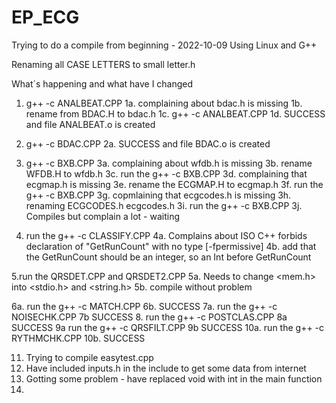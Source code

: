 # EP_ECG

Trying to do a compile from beginning - 2022-10-09 
Using Linux and G++ 

Renaming all CASE LETTERS to small letter.h

What´s happening and what have I changed 
1. g++ -c ANALBEAT.CPP 
1a. complaining about bdac.h is missing 
1b. rename from BDAC.H to bdac.h 
1c. g++ -c ANALBEAT.CPP 
1d. SUCCESS and file ANALBEAT.o is created
2. g++ -c BDAC.CPP
2a. SUCCESS and file BDAC.o is created
3. g++ -c BXB.CPP
3a. complaining about wfdb.h is missing
3b. rename WFDB.H to wfdb.h 
3c. run the g++ -c BXB.CPP
3d. complaining that ecgmap.h is missing
3e. rename the ECGMAP.H to ecgmap.h
3f. run the g++ -c BXB.CPP
3g. copmlaining that ecgcodes.h is missing
3h. renaming ECGCODES.h ecgcodes.h
3i. run the g++ -c BXB.CPP
3j. Compiles but complain a lot - waiting

4. run the g++ -c CLASSIFY.CPP
4a. Complains about ISO C++ forbids declaration of "GetRunCount" with no type [-fpermissive]
4b. add that the GetRunCount should be an integer, so an Int before GetRunCount


5.run the QRSDET.CPP and QRSDET2.CPP 
5a. Needs to change <mem.h> into <stdio.h> and <string.h>
5b. compile without problem

6a. run the g++ -c MATCH.CPP 
6b. SUCCESS
7a. run the g++ -c NOISECHK.CPP
7b SUCCESS
8. run the g++ -c POSTCLAS.CPP
8a SUCCESS
9a run the g++ -c QRSFILT.CPP 
9b SUCCESS
10a. run the g++ -c RYTHMCHK.CPP
10b. SUCCESS

11. Trying to compile easytest.cpp 
12. Have included inputs.h in the include to get some data from internet
13. Gotting some problem - have replaced void with int in the main function
14. 


